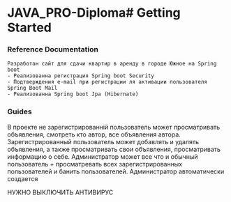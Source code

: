 # JAVA_PRO-Diploma# Getting Started

### Reference Documentation

    Разработан сайт для сдачи квартир в аренду в городе Южное на Spring boot
    - Реализованна регистрация Spring boot Security
    - Подтверждения е-mail при регистрации ля активации пользователя Spring Boot Mail
    - Реализованна Spring boot Jpa (Hibernate)
    
### Guides

 В проeкте не зарегистрированній пользователь может просматривать объявления, смотреть кто автор, 
все объявления автора.
 Зарегистрированный пользователь может добавлять и удалять объявления, а также просматривать свои объявления, просматривать информацию о себе. 
    Администратор может все что и обычный пользователь + просматревать всех зарегистрированных пользователей и банить пользователей.
    Администратор автоматически создается

НУЖНО ВЫКЛЮЧИТЬ АНТИВИРУС
